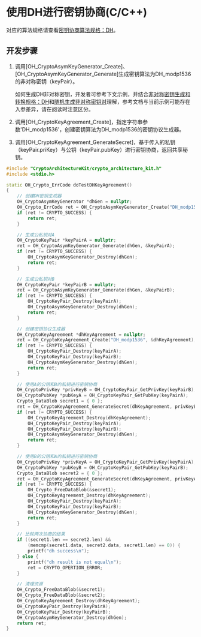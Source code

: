 # 使用DH进行密钥协商(C/C++)

对应的算法规格请查看[密钥协商算法规格：DH](crypto-key-agreement-overview.md#dh)。

## 开发步骤

1. 调用[OH_CryptoAsymKeyGenerator_Create]、[OH_CryptoAsymKeyGenerator_Generate]生成密钥算法为DH_modp1536的非对称密钥（keyPair）。

   如何生成DH非对称密钥，开发者可参考下文示例，并结合[非对称密钥生成和转换规格：DH](crypto-asym-key-generation-conversion-spec.md#dh)和[随机生成非对称密钥对](crypto-generate-asym-key-pair-randomly-ndk.md)理解，参考文档与当前示例可能存在入参差异，请在阅读时注意区分。

2. 调用[OH_CryptoKeyAgreement_Create]，指定字符串参数'DH_modp1536'，创建密钥算法为DH_modp1536的密钥协议生成器。

3. 调用[OH_CryptoKeyAgreement_GenerateSecret]，基于传入的私钥（keyPair.priKey）与公钥（keyPair.pubKey）进行密钥协商，返回共享秘钥。

```C++
#include "CryptoArchitectureKit/crypto_architecture_kit.h"
#include <stdio.h>

static OH_Crypto_ErrCode doTestDHKeyAgreement()
{
    // 创建DH密钥生成器
    OH_CryptoAsymKeyGenerator *dhGen = nullptr;
    OH_Crypto_ErrCode ret = OH_CryptoAsymKeyGenerator_Create("DH_modp1536", &dhGen);
    if (ret != CRYPTO_SUCCESS) {
        return ret;
    }

    // 生成公私钥对A
    OH_CryptoKeyPair *keyPairA = nullptr;
    ret = OH_CryptoAsymKeyGenerator_Generate(dhGen, &keyPairA);
    if (ret != CRYPTO_SUCCESS) {
        OH_CryptoAsymKeyGenerator_Destroy(dhGen);
        return ret;
    }

    // 生成公私钥对B
    OH_CryptoKeyPair *keyPairB = nullptr;
    ret = OH_CryptoAsymKeyGenerator_Generate(dhGen, &keyPairB);
    if (ret != CRYPTO_SUCCESS) {
        OH_CryptoKeyPair_Destroy(keyPairA);
        OH_CryptoAsymKeyGenerator_Destroy(dhGen);
        return ret;
    }

    // 创建密钥协议生成器
    OH_CryptoKeyAgreement *dhKeyAgreement = nullptr;
    ret = OH_CryptoKeyAgreement_Create("DH_modp1536", &dhKeyAgreement);
    if (ret != CRYPTO_SUCCESS) {
        OH_CryptoKeyPair_Destroy(keyPairA);
        OH_CryptoKeyPair_Destroy(keyPairB);
        OH_CryptoAsymKeyGenerator_Destroy(dhGen);
        return ret;
    }

    // 使用A的公钥和B的私钥进行密钥协商
    OH_CryptoPrivKey *privKeyB = OH_CryptoKeyPair_GetPrivKey(keyPairB);
    OH_CryptoPubKey *pubKeyA = OH_CryptoKeyPair_GetPubKey(keyPairA);
    Crypto_DataBlob secret1 = { 0 };
    ret = OH_CryptoKeyAgreement_GenerateSecret(dhKeyAgreement, privKeyB, pubKeyA, &secret1);
    if (ret != CRYPTO_SUCCESS) {
        OH_CryptoKeyAgreement_Destroy(dhKeyAgreement);
        OH_CryptoKeyPair_Destroy(keyPairA);
        OH_CryptoKeyPair_Destroy(keyPairB);
        OH_CryptoAsymKeyGenerator_Destroy(dhGen);
        return ret;
    }

    // 使用B的公钥和A的私钥进行密钥协商
    OH_CryptoPrivKey *privKeyA = OH_CryptoKeyPair_GetPrivKey(keyPairA);
    OH_CryptoPubKey *pubKeyB = OH_CryptoKeyPair_GetPubKey(keyPairB);
    Crypto_DataBlob secret2 = { 0 };
    ret = OH_CryptoKeyAgreement_GenerateSecret(dhKeyAgreement, privKeyA, pubKeyB, &secret2);
    if (ret != CRYPTO_SUCCESS) {
        OH_Crypto_FreeDataBlob(&secret1);
        OH_CryptoKeyAgreement_Destroy(dhKeyAgreement);
        OH_CryptoKeyPair_Destroy(keyPairA);
        OH_CryptoKeyPair_Destroy(keyPairB);
        OH_CryptoAsymKeyGenerator_Destroy(dhGen);
        return ret;
    }

    // 比较两次协商的结果
    if ((secret1.len == secret2.len) &&
        (memcmp(secret1.data, secret2.data, secret1.len) == 0)) {
        printf("dh success\n");
    } else {
        printf("dh result is not equal\n");
        ret = CRYPTO_OPERTION_ERROR;
    }

    // 清理资源
    OH_Crypto_FreeDataBlob(&secret1);
    OH_Crypto_FreeDataBlob(&secret2);
    OH_CryptoKeyAgreement_Destroy(dhKeyAgreement);
    OH_CryptoKeyPair_Destroy(keyPairA);
    OH_CryptoKeyPair_Destroy(keyPairB);
    OH_CryptoAsymKeyGenerator_Destroy(dhGen);
    return ret;
}
```
